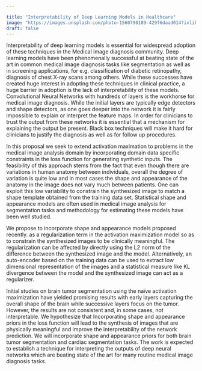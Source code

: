 ```yaml
---

title: "Interpretability of Deep Learning Models in Healthcare"
image: "https://images.unsplash.com/photo-1560790189-429f6daad014?ixlib=rb-1.2.1&ixid=MnwxMjA3fDB8MHxwaG90by1wYWdlfHx8fGVufDB8fHx8&auto=format&fit=crop&w=1170&q=80"
draft: false
---
```


Interpretability of deep learning models is essential for widespread adoption of these techniques in the Medical image diagnosis community. Deep learning models have been phenomenally successful at beating state of the art in common medical image diagnosis tasks like segmentation as well as in screening applications, for e.g. classification of diabetic retinopathy, diagnosis of chest X-ray scans among others. While these successes have created huge interest in adopting these techniques in clinical practice, a huge barrier in adoption is the lack of interpretability of these models. Convolutional Neural Networks with hundreds of layers is the workhorse for medical image diagnosis. While the initial layers are typically edge detectors and shape detectors, as one goes deeper into the network it is fairly impossible to explain or interpret the feature maps. In order for clinicians to trust the output from these networks it is essential that a mechanism for explaining the output be present. Black box techniques will make it hard for clinicians to justify the diagnosis as well as for follow up procedures.

In this proposal we seek to extend activation maximation to problems in the medical image analysis domain by incorporating domain data specific constraints in the loss function for generating synthetic inputs. The feasibility of this approach stems from the fact that even though there are variations in human anatomy between individuals, overall the degree of variation is quite low and in most cases the shape and appearance of the anatomy in the image does not vary much between patients. One can exploit this low variability to constrain the synthesized image to match a shape template obtained from the training data set. Statistical shape and appearance models are often used in medical image analysis for segmentation tasks and methodology for estimating these models have been well studied.

We propose to incorporate shape and appearance models proposed recently. as a regularization term in the activation maximization model so as to constrain the synthesized images to be clinically meaningful. The regularization can be affected by directly using the L2 norm of the difference between the synthesized image and the model. Alternatively, an auto-encoder based on the training data can be used to extract low dimensional representation of the images and a statistical measure like KL divergence between the model and the synthesized image can act as a regularizer.

Initial studies on brain tumor segmentation using the naïve activation maximization have yielded promising results with early layers capturing the overall shape of the brain while successive layers focus on the tumor. However, the results are not consistent and, in some cases, not interpretable. We hypothesize that Incorporating shape and appearance priors in the loss function will lead to the synthesis of images that are physically meaningful and improve the interpretability of the network prediction. We will incorporate shape and appearance priors for both brain tumor segmentation and cardiac segmentation tasks. The work is expected to establish a technique for interpreting the outputs of deep neural networks which are beating state of the art for many routine medical image diagnosis tasks.